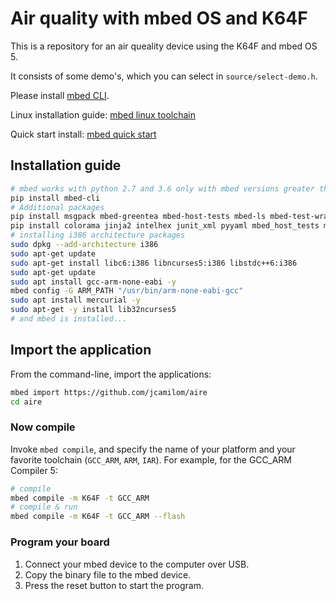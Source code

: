 # Air quality with mbed OS and K64F

This is a repository for an air queality device using the K64F and mbed OS 5.

It consists of some demo's, which you can select in ``source/select-demo.h``.

Please install [mbed CLI](https://github.com/ARMmbed/mbed-cli#installing-mbed-cli).

Linux installation guide: [mbed linux toolchain](https://forums.mbed.com/t/installed-toolchain-and-mbed-cli-on-linux-tutorial-mbed-compile-failes/2809) 

Quick start install: [mbed quick start](https://os.mbed.com/docs/v5.8/tutorials/quick-start-offline.html#linux)

## Installation guide
```bash
# mbed works with python 2.7 and 3.6 only with mbed versions greater than 5.8 
pip install mbed-cli
# Additional packages
pip install msgpack mbed-greentea mbed-host-tests mbed-ls mbed-test-wrapper
pip install colorama jinja2 intelhex junit_xml pyyaml mbed_host_tests mbed_greentea beautifulsoup4 fuzzywuzzy
# installing i386 architecture packages
sudo dpkg --add-architecture i386
sudo apt-get update
sudo apt-get install libc6:i386 libncurses5:i386 libstdc++6:i386
sudo apt-get update
sudo apt install gcc-arm-none-eabi -y
mbed config -G ARM_PATH "/usr/bin/arm-none-eabi-gcc"
sudo apt install mercurial -y
sudo apt-get -y install lib32ncurses5
# and mbed is installed...
```
## Import the application

From the command-line, import the applications:

```bash
mbed import https://github.com/jcamilom/aire
cd aire
```

### Now compile

Invoke `mbed compile`, and specify the name of your platform and your favorite toolchain (`GCC_ARM`, `ARM`, `IAR`). For example, for the GCC_ARM Compiler 5:

```bash
# compile
mbed compile -m K64F -t GCC_ARM
# compile & run
mbed compile -m K64F -t GCC_ARM --flash
```

### Program your board

1. Connect your mbed device to the computer over USB.
1. Copy the binary file to the mbed device.
1. Press the reset button to start the program.
